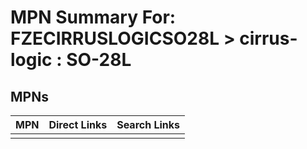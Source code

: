 



# MPN Summary For: FZECIRRUSLOGICSO28L > cirrus-logic : SO-28L

## MPNs
  

|MPN|Direct Links|Search Links|
| :--- | :--- | :--- |
||||
